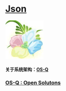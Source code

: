 ﻿# [Json](https://github.com/OS-Q/Json)
[![sites](OS-Q/OS-Q.png)](http://www.OS-Q.com)
#### 关于系统架构：[OS-Q](https://github.com/OS-Q/OS-Q)





### [OS-Q : Open Solutons](http://www.OS-Q.com/Json)
